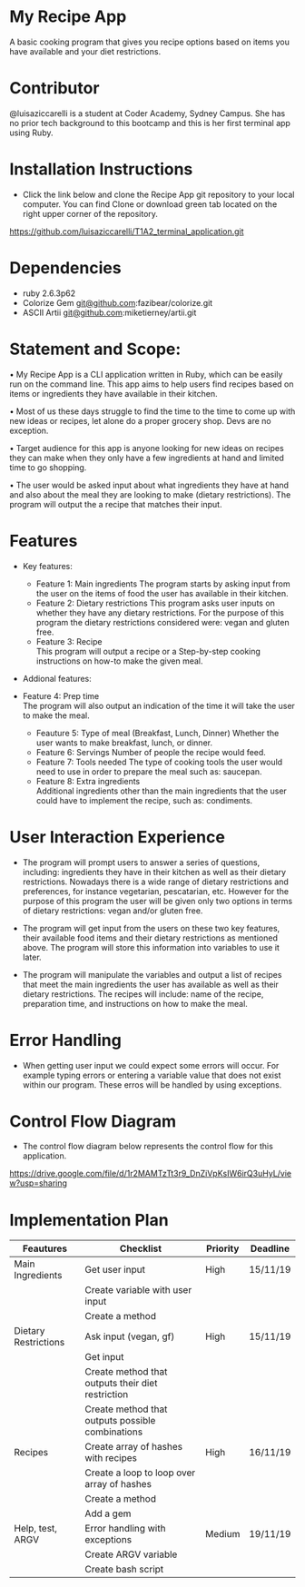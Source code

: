 

# **My Recipe App**

A basic cooking program that gives you recipe options based on items you have available and your diet restrictions.

# Contributor 

@luisaziccarelli is a student at Coder Academy, Sydney Campus. She has no prior tech background to this bootcamp and this is her first terminal app using Ruby. 

# Installation Instructions

- Click the link below and clone the Recipe App git repository to your local computer. You can find Clone or download green tab located on the right upper corner of the repository.

https://github.com/luisaziccarelli/T1A2_terminal_application.git 

# Dependencies

- ruby 2.6.3p62 
- Colorize Gem
git@github.com:fazibear/colorize.git
- ASCII Artii 
git@github.com:miketierney/artii.git

# Statement and Scope: 

•   My Recipe App is a CLI application written in Ruby, which can be easily run on the command line. This app aims to help users find recipes based on items or ingredients they have available in their kitchen. 

•	Most of us these days struggle to find the time to the time to come up with new ideas or recipes, let alone do a proper grocery shop. Devs are no exception. 

•	Target audience for this app is anyone looking for new ideas on recipes they can make when they only have a few ingredients at hand and limited time to go shopping. 

•   The user would be asked input about what ingredients they have at hand and also about the meal they are looking to make (dietary restrictions). The program will output the a recipe that matches their input. 

# Features
- Key features: 
    - Feature 1: Main ingredients 
    The program starts by asking input from the user on the items of food the user has available in their kitchen. 
    - Feature 2:  Dietary restrictions 
    This program asks user inputs on whether they have any dietary restrictions. For the purpose of this program the dietary restrictions considered were: vegan and gluten free. 
    - Feature 3:  Recipe  
    This program will output a recipe or a Step-by-step cooking instructions on how-to make the given meal.
   
- Addional features: 
 - Feature 4:  Prep time  
    The program will also output an indication of the time it will take the user to make the meal.
    - Feauture 5:  Type of meal (Breakfast, Lunch, Dinner) 
    Whether the user wants to make breakfast, lunch, or dinner.
    - Feature 6: Servings 
    Number of people the recipe would feed.
    - Feature 7:  Tools needed 
    The type of cooking tools the user would need to use in order to prepare the meal such as: saucepan. 
    - Feature 8: Extra ingredients  
    Additional ingredients other than the main ingredients that the user could have to implement the recipe, such as: condiments. 

# User Interaction Experience 

- The program will prompt users to answer a series of questions, including: ingredients they have in their kitchen as well as their dietary restrictions. Nowadays there is a wide range of dietary restrictions and preferences, for instance vegetarian, pescatarian, etc. However for the purpose of this program the user will be given only two options in terms of dietary restrictions: vegan and/or gluten free.

- The program will get input from the users on these two key features, their available food items and their dietary restrictions as mentioned above. The program will store this information into variables to use it later. 

- The program will manipulate the variables and output a list of recipes that meet the main ingredients the user has available as well as their dietary restrictions. The recipes will include: name of the recipe, preparation time, and instructions on how to make the meal. 

# Error Handling

- When getting user input we could expect some errors will occur. For example typing errors or entering a variable value that does not exist within our program. These erros will be handled by using exceptions. 

# Control Flow Diagram

- The control flow diagram below represents the control flow for this application. 

https://drive.google.com/file/d/1r2MAMTzTt3r9_DnZiVpKsIW6irQ3uHyL/view?usp=sharing

# Implementation Plan

|Feautures           | Checklist                                         | Priority | Deadline    |
|---                 |---                                                |---       |---          |
| Main Ingredients   | Get user input                                    |   High   |  15/11/19   |
|                    | Create variable with user input                   |          |             |
|                    | Create a method                                   |          |             |
|Dietary Restrictions| Ask input  (vegan, gf)                            |   High   |  15/11/19   |    
|                    | Get input                                         |          |             |
|                    | Create method that outputs their diet restriction |          |             |
|                    | Create method that outputs possible combinations  |          |             |
|Recipes             | Create array of hashes with recipes               |   High   |  16/11/19   | 
|                    | Create a loop to loop over array of hashes        |          |             |
|                    | Create a method                                   |          |             |
|                    | Add a gem                                         |          |             |
|Help, test, ARGV    | Error handling with exceptions                    |  Medium  |  19/11/19   |
|                    | Create ARGV variable                              |          |             |
|                    | Create bash script                                |          |             |


